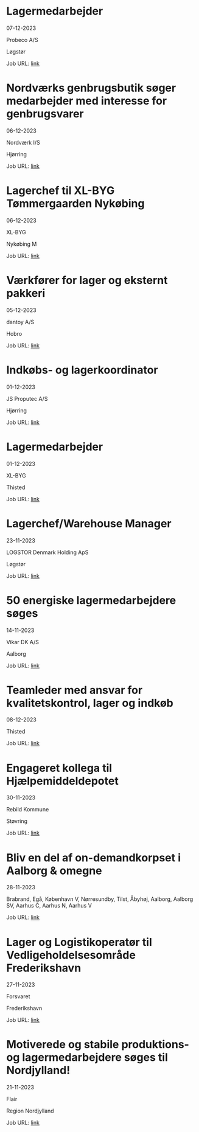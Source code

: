 # Lagermedarbejder
07-12-2023

Probeco A/S

Løgstør

Job URL: [link](https://www.jobindex.dk/jobannonce/497648/lagermedarbejder)


# Nordværks genbrugsbutik søger medarbejder med interesse for genbrugsvarer
06-12-2023

Nordværk I/S

Hjørring

Job URL: [link](https://candidate.hr-manager.net/ApplicationInit.aspx?cid=2768&ProjectId=143602&DepartmentId=18961&MediaId=4629)


# Lagerchef til XL-BYG Tømmergaarden Nykøbing
06-12-2023

XL-BYG

Nykøbing M

Job URL: [link](https://app.elvium.com/da/positions/24072/job_posting?referer_host=www.jobindex.dk)


# Værkfører for lager og eksternt pakkeri
05-12-2023

dantoy A/S

Hobro

Job URL: [link](https://www.jobindex.dk/jobannonce/497399/vaerkfoerer-for-lager-og-eksternt-pakkeri)


# Indkøbs- og lagerkoordinator
01-12-2023

JS Proputec A/S

Hjørring

Job URL: [link](https://www.jobindex.dk/jobannonce/497102/indkoebs-og-lagerkoordinator)


# Lagermedarbejder
01-12-2023

XL-BYG

Thisted

Job URL: [link](https://app.elvium.com/da/positions/24017/job_posting?referer_host=www.jobindex.dk)


# Lagerchef/Warehouse Manager
23-11-2023

LOGSTOR Denmark Holding ApS

Løgstør

Job URL: [link](https://logstordk.varbi.com/dk/what:job/jobID:590374/)


# 50 energiske lagermedarbejdere søges
14-11-2023

Vikar DK A/S

Aalborg

Job URL: [link](https://www.jobindex.dk/jobannonce/495925/50-energiske-lagermedarbejdere-soeges)


# Teamleder med ansvar for kvalitetskontrol, lager og indkøb
08-12-2023



Thisted

Job URL: [link](https://www.jobindex.dk/jobannonce/r12140110/teamleder-med-ansvar-for-kvalitetskontrol-lager-og-indkoeb)


# Engageret kollega til Hjælpemiddeldepotet
30-11-2023

Rebild Kommune

Støvring

Job URL: [link](https://portal.signatur.dk/ExtJobs/DefaultHosting/JobDetails.aspx?ClientId=1541&WebAdId=117487)


# Bliv en del af on-demandkorpset i Aalborg & omegne
28-11-2023



Brabrand, Egå, København V, Nørresundby, Tilst, Åbyhøj, Aalborg, Aalborg SV, Aarhus C, Aarhus N, Aarhus V

Job URL: [link](https://mit.moment.dk/jobopslag/vis?no=187183)


# Lager og Logistikoperatør til Vedligeholdelsesområde Frederikshavn
27-11-2023

Forsvaret

Frederikshavn

Job URL: [link](https://karriere.forsvaret.dk/job/opslag/?vacantPositionId=187452&mediaId=4681)


# Motiverede og stabile produktions- og lagermedarbejdere søges til Nordjylland!
21-11-2023

Flair

Region Nordjylland

Job URL: [link](https://www.flair.dk/ledige-stillinger/motiverede-og-stabile-produktions-og-lagermedarbejdere-soeges-til-nordjylland/?id=149079)


